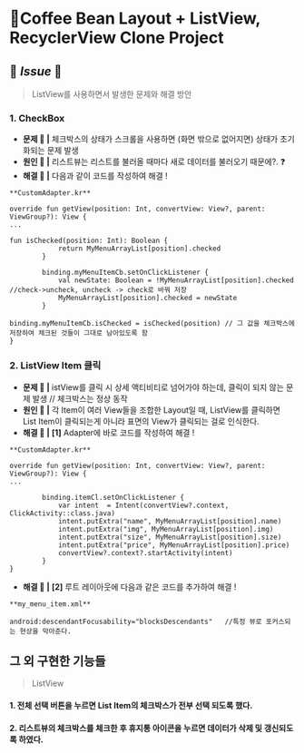 # 📌Coffee Bean Layout + ListView, RecyclerView Clone Project 

## 🚨 _Issue_ 🚨
> ListView를 사용하면서 발생한 문제와 해결 방안       
### 1. CheckBox
  - **문제 🤦‍ |** 체크박스의 상태가 스크롤을 사용하면 (화면 밖으로 없어지면) 상태가 초기화되는 문제 발생
  - **원인 💁‍ |** 리스트뷰는 리스트를 불러올 때마다 새로 데이터를 불러오기 때문에?. ❓ 
  - **해결 🙆‍ |** 다음과 같이 코드를 작성하여 해결 !
```
**CustomAdapter.kr**

override fun getView(position: Int, convertView: View?, parent: ViewGroup?): View {
...

fun isChecked(position: Int): Boolean {
            return MyMenuArrayList[position].checked
        }

        binding.myMenuItemCb.setOnClickListener {
            val newState: Boolean = !MyMenuArrayList[position].checked //check->uncheck, uncheck -> check로 바꿔 저장
            MyMenuArrayList[position].checked = newState
        }   
        
binding.myMenuItemCb.isChecked = isChecked(position) // 그 값을 체크박스에 저장하여 체크된 것들이 그대로 남아있도록 함
}
```

### 2. ListView Item 클릭
  - **문제 🤦‍ |** istView를 클릭 시 상세 액티비티로 넘어가야 하는데, 클릭이 되지 않는 문제 발생 // 체크박스는 정상 동작
  - **원인 💁‍ |** 각 Item이 여러 View들을 조합한 Layout일 때, ListView를 클릭하면 List Item이 클릭되는게 아니라 표면의 View가 클릭되는 걸로 인식한다.
  - **해결 🙆‍ |** **[1]** Adapter에 바로 코드를 작성하여 해결 !  
```
**CustomAdapter.kr**

override fun getView(position: Int, convertView: View?, parent: ViewGroup?): View {
...

        binding.itemCl.setOnClickListener {
            var intent  = Intent(convertView?.context, ClickActivity::class.java)
            intent.putExtra("name", MyMenuArrayList[position].name)
            intent.putExtra("img", MyMenuArrayList[position].img)
            intent.putExtra("size", MyMenuArrayList[position].size)
            intent.putExtra("price", MyMenuArrayList[position].price)
            convertView?.context?.startActivity(intent)
        }
}
```
  - **해결 🙆‍ |** **[2]** 루트 레이아웃에 다음과 같은 코드를 추가하여 해결 ! 
```
**my_menu_item.xml**

android:descendantFocusability="blocksDescendants"   //특정 뷰로 포커스되는 현상을 막아준다.
```



## 그 외 구현한 기능들
> ListView     
#### 1. 전체 선택 버튼을 누르면 List Item의 체크박스가 전부 선택 되도록 했다.
#### 2. 리스트뷰의 체크박스를 체크한 후 휴지통 아이콘을 누르면 데이터가 삭제 및 갱신되도록 하였다.



